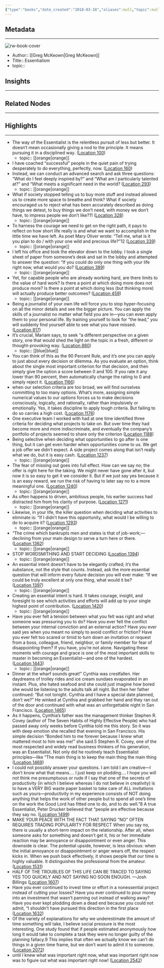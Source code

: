 ```yaml
---
{"type":"books","date_created":"2018-03-18","aliases":null,"topic":null,"url":null,"layout":null,"banner":null,"dg-publish":true,"tags":null,"permalink":"/300-biblio/100-books/essentialism/","dgPassFrontmatter":true,"created":"2023-10-20T12:44:15.000-05:00","updated":"2023-10-20T12:44:15.000-05:00"}
---
```


## Metadata
---
![rw-book-cover](https://images-na.ssl-images-amazon.com/images/I/41qANxacOkL._SL200_.jpg)
- Author:: [[Greg McKeown\|Greg McKeown]]
- Title:: Essentialism
- topic::  



## Insights
---
## Related Nodes
---

## Highlights 
---
- The way of the Essentialist is the relentless pursuit of less but better. It doesn’t mean occasionally giving a nod to the principle. It means pursuing it in a disciplined way. ([Location 100](https://readwise.io/to_kindle?action=open&asin=B00G1J1D28&location=100))
    - topic:: [[orange\|orange]] 
- I have coached “successful” people in the quiet pain of trying desperately to do everything, perfectly, now. ([Location 160](https://readwise.io/to_kindle?action=open&asin=B00G1J1D28&location=160))
- Instead, we can conduct an advanced search and ask three questions: “What do I feel deeply inspired by?” and “What am I particularly talented at?” and “What meets a significant need in the world? ([Location 293](https://readwise.io/to_kindle?action=open&asin=B00G1J1D28&location=293))
    - topic:: [[orange\|orange]] 
- What if society stopped telling us to buy more stuff and instead allowed us to create more space to breathe and think? What if society encouraged us to reject what has been accurately described as doing things we detest, to buy things we don’t need, with money we don’t have, to impress people we don’t like?11 ([Location 328](https://readwise.io/to_kindle?action=open&asin=B00G1J1D28&location=328))
    - topic:: [[orange\|orange]] 
- To harness the courage we need to get on the right path, it pays to reflect on how short life really is and what we want to accomplish in the little time we have left. As poet Mary Oliver wrote: “Tell me, what is it you plan to do / with your one wild and precious life?”12 ([Location 339](https://readwise.io/to_kindle?action=open&asin=B00G1J1D28&location=339))
    - topic:: [[orange\|orange]] 
- I left his office and took the elevator down to the lobby. I took a single sheet of paper from someone’s desk and sat in the lobby and attempted to answer the question: “If you could do only one thing with your life right now, what would you do? ([Location 389](https://readwise.io/to_kindle?action=open&asin=B00G1J1D28&location=389))
    - topic:: [[orange\|orange]] 
- Yet, for capable people who are already working hard, are there limits to the value of hard work? Is there a point at which doing more does not produce more? Is there a point at which doing less (but thinking more) will actually produce better outcomes? ([Location 459](https://readwise.io/to_kindle?action=open&asin=B00G1J1D28&location=459))
    - topic:: [[orange\|orange]] 
- Being a journalist of your own life will force you to stop hyper-focusing on all the minor details and see the bigger picture. You can apply the skills of a journalist no matter what field you are in—you can even apply them to your personal life. By training yourself to look for “the lead,” you will suddenly find yourself able to see what you have missed. ([Location 817](https://readwise.io/to_kindle?action=open&asin=B00G1J1D28&location=817))
- It’s crucial, Mariam says, to seek “a different perspective on a given story, one that would shed the light on the topic in a fresh, different or thought-provoking way. ([Location 880](https://readwise.io/to_kindle?action=open&asin=B00G1J1D28&location=880))
    - topic:: [[blue\|blue]] 
- You can think of this as the 90 Percent Rule, and it’s one you can apply to just about every decision or dilemma. As you evaluate an option, think about the single most important criterion for that decision, and then simply give the option a score between 0 and 100. If you rate it any lower than 90 percent, then automatically change the rating to 0 and simply reject it. ([Location 1166](https://readwise.io/to_kindle?action=open&asin=B00G1J1D28&location=1166))
- when our selection criteria are too broad, we will find ourselves committing to too many options. What’s more, assigning simple numerical values to our options forces us to make decisions consciously, logically, and rationally, rather than impulsively or emotionally. Yes, it takes discipline to apply tough criteria. But failing to do so carries a high cost. ([Location 1176](https://readwise.io/to_kindle?action=open&asin=B00G1J1D28&location=1176))
- One executive team I worked with had at one time identified three criteria for deciding what projects to take on. But over time they had become more and more indiscriminate, and eventually the company’s portfolio of projects seemed to share only the criterion ([Location 1188](https://readwise.io/to_kindle?action=open&asin=B00G1J1D28&location=1188))
- Being selective when deciding what opportunities to go after is one thing, but it can get even harder when opportunities come to us. We get a job offer we didn’t expect. A side project comes along that isn’t really what we do, but it is easy cash. ([Location 1237](https://readwise.io/to_kindle?action=open&asin=B00G1J1D28&location=1237))
    - topic:: [[orange\|orange]] 
- The fear of missing out goes into full effect. How can we say no; the offer is right here for the taking. We might never have gone after it, but now it is so easy to get it we consider it. But if we just say yes because it is an easy reward, we run the risk of having to later say no to a more meaningful one. ([Location 1240](https://readwise.io/to_kindle?action=open&asin=B00G1J1D28&location=1240))
    - topic:: [[orange\|orange]] 
- As often happens to driven, ambitious people, his earlier success had distracted him from his clarity of purpose. ([Location 1271](https://readwise.io/to_kindle?action=open&asin=B00G1J1D28&location=1271))
    - topic:: [[orange\|orange]] 
- Likewise, in your life, the killer question when deciding what activities to eliminate is: “If I didn’t have this opportunity, what would I be willing to do to acquire it? ([Location 1293](https://readwise.io/to_kindle?action=open&asin=B00G1J1D28&location=1293))
    - topic:: [[orange\|orange]] 
- “The crime which bankrupts men and states is that of job-work;—declining from your main design to serve a turn here or there. ([Location 1362](https://readwise.io/to_kindle?action=open&asin=B00G1J1D28&location=1362))
    - topic:: [[orange\|orange]] 
- STOP WORDSMITHING AND START DECIDING ([Location 1394](https://readwise.io/to_kindle?action=open&asin=B00G1J1D28&location=1394))
    - topic:: [[orange\|orange]] 
- An essential intent doesn’t have to be elegantly crafted; it’s the substance, not the style that counts. Instead, ask the more essential question that will inform every future decision you will ever make: “If we could be truly excellent at only one thing, what would it be? ([Location 1397](https://readwise.io/to_kindle?action=open&asin=B00G1J1D28&location=1397))
    - topic:: [[orange\|orange]] 
- Creating an essential intent is hard. It takes courage, insight, and foresight to see which activities and efforts will add up to your single highest point of contribution. ([Location 1420](https://readwise.io/to_kindle?action=open&asin=B00G1J1D28&location=1420))
    - topic:: [[orange\|orange]] 
- Have you ever felt a tension between what you felt was right and what someone was pressuring you to do? Have you ever felt the conflict between your internal conviction and an external action? Have you ever said yes when you meant no simply to avoid conflict or friction? Have you ever felt too scared or timid to turn down an invitation or request from a boss, colleague, friend, neighbor, or family member for fear of disappointing them? If you have, you’re not alone. Navigating these moments with courage and grace is one of the most important skills to master in becoming an Essentialist—and one of the hardest. ([Location 1443](https://readwise.io/to_kindle?action=open&asin=B00G1J1D28&location=1443))
    - topic:: [[orange\|orange]] 
- Dinner at the wharf sounds great!” Cynthia was crestfallen. Her daydreams of trolley rides and ice cream sundaes evaporated in an instant. Plus, she hated seafood and she could just imagine how bored she would be listening to the adults talk all night. But then her father continued: “But not tonight. Cynthia and I have a special date planned, don’t we?” He winked at Cynthia and grabbed her hand and they ran out of the door and continued with what was an unforgettable night in San Francisco. ([Location 1465](https://readwise.io/to_kindle?action=open&asin=B00G1J1D28&location=1465))
- As it happens, Cynthia’s father was the management thinker Stephen R. Covey (author of The Seven Habits of Highly Effective People) who had passed away only weeks before Cynthia told me this story. So it was with deep emotion she recalled that evening in San Francisco. His simple decision “Bonded him to me forever because I knew what mattered most to him was me!” she said.5 Stephen R. Covey, one of the most respected and widely read business thinkers of his generation, was an Essentialist. Not only did he routinely teach Essentialist principles—like “The main thing is to keep the main thing the main thing ([Location 1469](https://readwise.io/to_kindle?action=open&asin=B00G1J1D28&location=1469))
- I could not possibly answer your questions. I am told I am creative—I don’t know what that means.… I just keep on plodding.… I hope you will not think me presumptuous or rude if I say that one of the secrets of productivity (in which I believe whereas I do not believe in creativity) is to have a VERY BIG waste paper basket to take care of ALL invitations such as yours—productivity in my experience consists of NOT doing anything that helps the work of other people but to spend all one’s time on the work the Good Lord has fitted one to do, and to do well.”8 A true Essentialist, Peter Drucker believed that “people are effective because they say no. ([Location 1499](https://readwise.io/to_kindle?action=open&asin=B00G1J1D28&location=1499))
- MAKE YOUR PEACE WITH THE FACT THAT SAYING “NO” OFTEN REQUIRES TRADING POPULARITY FOR RESPECT When you say no, there is usually a short-term impact on the relationship. After all, when someone asks for something and doesn’t get it, his or her immediate reaction may be annoyance or disappointment or even anger. This downside is clear. The potential upside, however, is less obvious: when the initial annoyance or disappointment or anger wears off, the respect kicks in. When we push back effectively, it shows people that our time is highly valuable. It distinguishes the professional from the amateur. ([Location 1531](https://readwise.io/to_kindle?action=open&asin=B00G1J1D28&location=1531))
- HALF OF THE TROUBLES OF THIS LIFE CAN BE TRACED TO SAYING YES TOO QUICKLY AND NOT SAYING NO SOON ENOUGH. —Josh Billings ([Location 1607](https://readwise.io/to_kindle?action=open&asin=B00G1J1D28&location=1607))
- Have you ever continued to invest time or effort in a nonessential project instead of cutting your losses? Have you ever continued to pour money into an investment that wasn’t panning out instead of walking away? Have you ever kept plodding down a dead end because you could not admit, “I shouldn’t have pursued this direction in the first place ([Location 1632](https://readwise.io/to_kindle?action=open&asin=B00G1J1D28&location=1632))
- Of the variety of explanations for why we underestimate the amount of time something will take, I believe social pressure is the most interesting. One study found that if people estimated anonymously how long it would take to complete a task they were no longer guilty of the planning fallacy.9 This implies that often we actually know we can’t do things in a given time frame, but we don’t want to admit it to someone. ([Location 2072](https://readwise.io/to_kindle?action=open&asin=B00G1J1D28&location=2072))
- until I knew what was important right now, what was important right now was to figure out what was important right now! ([Location 2542](https://readwise.io/to_kindle?action=open&asin=B00G1J1D28&location=2542))
